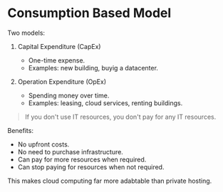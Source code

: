 
# Consumption Based Model

Two models:

1. Capital Expenditure (CapEx)
    - One-time expense.
    - Examples: new building, buyig a datacenter.

2. Operation Expenditure (OpEx)
    - Spending money over time.
    - Examples: leasing, cloud services, renting buildings.

> If you don't use IT resources, you don't pay for any IT resources.

Benefits:
- No upfront costs.
- No need to purchase infrastructure.
- Can pay for more resources when required.
- Can stop paying for resources when not required.

This makes cloud computing far more adabtable than private hosting.
